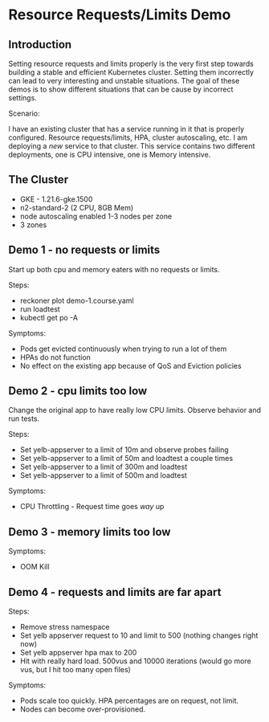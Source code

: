 # Resource Requests/Limits Demo

## Introduction

Setting resource requests and limits properly is the very first step towards building a stable and efficient Kubernetes cluster. Setting them incorrectly can lead to very interesting and unstable situations. The goal of these demos is to show different situations that can be cause by incorrect settings.

Scenario:

I have an existing cluster that has a service running in it that is properly configured. Resource requests/limits, HPA, cluster autoscaling, etc. I am deploying a _new_ service to that cluster. This service contains two different deployments, one is CPU intensive, one is Memory intensive.

## The Cluster

- GKE - 1.21.6-gke.1500
- n2-standard-2 (2 CPU, 8GB Mem)
- node autoscaling enabled 1-3 nodes per zone
- 3 zones

## Demo 1 - no requests or limits

Start up both cpu and memory eaters with no requests or limits.

Steps:
- reckoner plot demo-1.course.yaml
- run loadtest
- kubectl get po -A

Symptoms:
- Pods get evicted continuously when trying to run a lot of them
- HPAs do not function
- No effect on the existing app because of QoS and Eviction policies

## Demo 2 - cpu limits too low

Change the original app to have really low CPU limits. Observe behavior and run tests.

Steps:
- Set yelb-appserver to a limit of 10m and observe probes failing
- Set yelb-appserver to a limit of 50m and loadtest a couple times
- Set yelb-appserver to a limit of 300m and loadtest
- Set yelb-appserver to a limit of 500m and loadtest

Symptoms:
- CPU Throttling - Request time goes _way_ up

## Demo 3 - memory limits too low

Symptoms:
- OOM Kill

## Demo 4 - requests and limits are far apart

Steps:
- Remove stress namespace
- Set yelb appserver request to 10 and limit to 500 (nothing changes right now)
- Set yelb appserver hpa max to 200
- Hit with really hard load. 500vus and 10000 iterations (would go more vus, but I hit too many open files)

Symptoms:
- Pods scale too quickly. HPA percentages are on request, not limit.
- Nodes can become over-provisioned.

